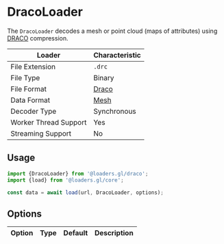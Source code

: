 # DracoLoader

The `DracoLoader` decodes a mesh or point cloud (maps of attributes) using [DRACO](https://google.github.io/draco/) compression.

| Loader                | Characteristic   |
| --------------------- | ---------------- |
| File Extension        | `.drc`           |
| File Type             | Binary           |
| File Format           | [Draco](https://google.github.io/draco/) |
| Data Format           | [Mesh](docs/specifications/category-mesh.md) |
| Decoder Type          | Synchronous      |
| Worker Thread Support | Yes              |
| Streaming Support     | No               |

## Usage

```js
import {DracoLoader} from '@loaders.gl/draco';
import {load} from '@loaders.gl/core';

const data = await load(url, DracoLoader, options);
```

## Options

| Option        | Type      | Default     | Description       |
| ------------- | --------- | ----------- | ----------------- |

